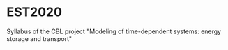 # EST2020

Syllabus of the CBL project "Modeling of time-dependent systems: energy storage and transport"
